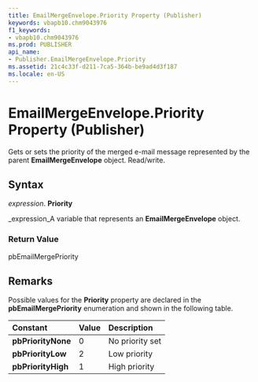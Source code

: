 ```yaml
---
title: EmailMergeEnvelope.Priority Property (Publisher)
keywords: vbapb10.chm9043976
f1_keywords:
- vbapb10.chm9043976
ms.prod: PUBLISHER
api_name:
- Publisher.EmailMergeEnvelope.Priority
ms.assetid: 21c4c33f-d211-7ca5-364b-be9ad4d3f187
ms.locale: en-US
---
```



# EmailMergeEnvelope.Priority Property (Publisher)

Gets or sets the priority of the merged e-mail message represented by the parent  **EmailMergeEnvelope** object. Read/write.


## Syntax

 _expression_. **Priority**

 _expression_A variable that represents an  **EmailMergeEnvelope** object.


### Return Value

pbEmailMergePriority


## Remarks

Possible values for the  **Priority** property are declared in the **pbEmailMergePriority** enumeration and shown in the following table.



|**Constant**|**Value**|**Description**|
|:-----|:-----|:-----|
| **pbPriorityNone**|0|No priority set|
| **pbPriorityLow**|2|Low priority|
| **pbPriorityHigh**|1|High priority|

